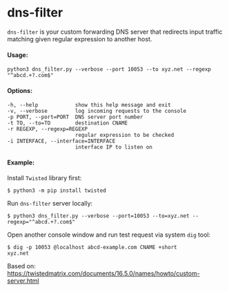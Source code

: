 # dns-filter

`dns-filter` is your custom forwarding DNS server that redirects input traffic matching given regular expression to another host.


#### Usage:

    python3 dns_filter.py --verbose --port 10053 --to xyz.net --regexp "^abcd.+?.com$"


#### Options:

    -h, --help            show this help message and exit
    -v, --verbose         log incoming requests to the console
    -p PORT, --port=PORT  DNS server port number
    -t TO, --to=TO        destination CNAME
    -r REGEXP, --regexp=REGEXP
                          regular expression to be checked
    -i INTERFACE, --interface=INTERFACE
                          interface IP to listen on


#### Example:

Install `Twisted` library first:

    $ python3 -m pip install twisted


Run `dns-filter` server locally:

    $ python3 dns_filter.py --verbose --port=10053 --to=xyz.net --regexp="^abcd.+?.com$"


Open another console window and run test request via system `dig` tool:

    $ dig -p 10053 @localhost abcd-example.com CNAME +short
    xyz.net


Based on: https://twistedmatrix.com/documents/16.5.0/names/howto/custom-server.html
